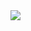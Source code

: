 <!DOCTYPE html>

<html>

<head>
    <title>Former Birmingham Southern College swimmer caught smuggling marijuana</title>
</head>
<body>
    <img src="/Images/Troll.jpeg">
</body>

</html>
